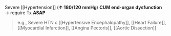 Severe [[Hypertension]] (**↑ 180/120 mmHg**) **CUM end-organ dysfunction** → require Tx **ASAP**

> e.g., Severe HTN c [[Hypertensive Encephalopathy]], [[Heart Failure]], [[Myocardial Infarction]], [[Angina Pectoris]], [[Aortic Dissection]]

